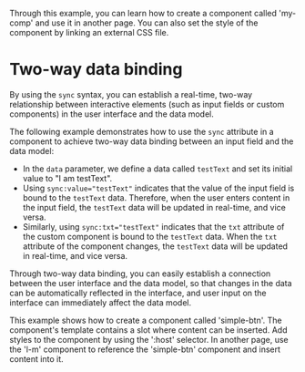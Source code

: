 Through this example, you can learn how to create a component called 'my-comp' and use it in another page. You can also set the style of the component by linking an external CSS file.

# Two-way data binding

By using the `sync` syntax, you can establish a real-time, two-way relationship between interactive elements (such as input fields or custom components) in the user interface and the data model.

The following example demonstrates how to use the `sync` attribute in a component to achieve two-way data binding between an input field and the data model:

- In the `data` parameter, we define a data called `testText` and set its initial value to "I am testText".
- Using `sync:value="testText"` indicates that the value of the input field is bound to the `testText` data. Therefore, when the user enters content in the input field, the `testText` data will be updated in real-time, and vice versa.
- Similarly, using `sync:txt="testText"` indicates that the `txt` attribute of the custom component is bound to the `testText` data. When the `txt` attribute of the component changes, the `testText` data will be updated in real-time, and vice versa.

Through two-way data binding, you can easily establish a connection between the user interface and the data model, so that changes in the data can be automatically reflected in the interface, and user input on the interface can immediately affect the data model.

This example shows how to create a component called 'simple-btn'. The component's template contains a slot where content can be inserted. Add styles to the component by using the ':host' selector. In another page, use the 'l-m' component to reference the 'simple-btn' component and insert content into it.

